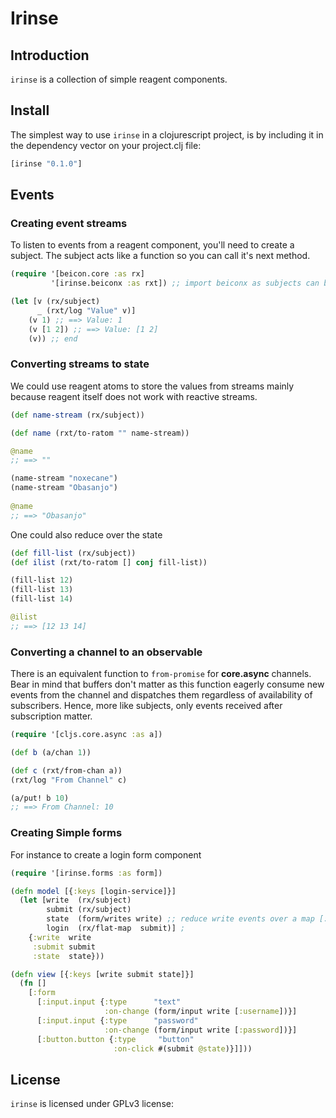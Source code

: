 # Irinse

## Introduction
`irinse` is a collection of simple reagent components.

## Install
The simplest way to use `irinse` in a clojurescript project, is by including it in the dependency vector on your project.clj file:

```clojure
[irinse "0.1.0"]
```

## Events

### Creating event streams
To listen to events from a reagent component, you'll need to create a subject. The subject acts like a function so you can call it's next method.

```clojure
(require '[beicon.core :as rx]
         '[irinse.beiconx :as rxt]) ;; import beiconx as subjects can be used as functions

(let [v (rx/subject)
      _ (rxt/log "Value" v)]
    (v 1) ;; ==> Value: 1
    (v [1 2]) ;; ==> Value: [1 2]
    (v)) ;; end
```


### Converting streams to state
We could use reagent atoms to store the values from streams mainly because reagent itself does not work with reactive streams.

```clojure
(def name-stream (rx/subject))

(def name (rxt/to-ratom "" name-stream))

@name 
;; ==> ""

(name-stream "noxecane")
(name-stream "Obasanjo")
 
@name
;; ==> "Obasanjo"
```

One could also reduce over the state
```clojure
(def fill-list (rx/subject))
(def ilist (rxt/to-ratom [] conj fill-list))

(fill-list 12)
(fill-list 13)
(fill-list 14)

@ilist
;; ==> [12 13 14]
```

### Converting a channel to an observable
There is an equivalent function to `from-promise` for **core.async** channels. Bear in mind that buffers don't matter
as this function eagerly consume new events from the channel and dispatches them regardless of availability of
subscribers. Hence, more like subjects, only events received after subscription matter. 
```clojure
(require '[cljs.core.async :as a])

(def b (a/chan 1))

(def c (rxt/from-chan a))
(rxt/log "From Channel" c)

(a/put! b 10)
;; ==> From Channel: 10
```

### Creating Simple forms
For instance to create a login form component
```clojure
(require '[irinse.forms :as form])

(defn model [{:keys [login-service]}]
  (let [write  (rx/subject)
        submit (rx/subject)
        state  (form/writes write) ;; reduce write events over a map [:name :value]
        login  (rx/flat-map  submit)] ;
    {:write  write
     :submit submit
     :state  state}))

(defn view [{:keys [write submit state]}]
  (fn []
    [:form
      [:input.input {:type      "text"
                     :on-change (form/input write [:username])}]
      [:input.input {:type      "password"
                     :on-change (form/input write [:password])}]
      [:button.button {:type     "button"
                       :on-click #(submit @state)}]]))
```

## License

`irinse` is licensed under GPLv3 license:
